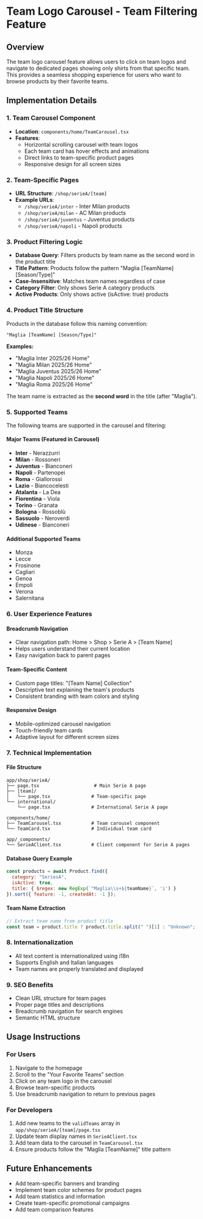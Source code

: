 # Team Logo Carousel - Team Filtering Feature

## Overview
The team logo carousel feature allows users to click on team logos and navigate to dedicated pages showing only shirts from that specific team. This provides a seamless shopping experience for users who want to browse products by their favorite teams.

## Implementation Details

### 1. Team Carousel Component
- **Location**: `components/home/TeamCarousel.tsx`
- **Features**:
  - Horizontal scrolling carousel with team logos
  - Each team card has hover effects and animations
  - Direct links to team-specific product pages
  - Responsive design for all screen sizes

### 2. Team-Specific Pages
- **URL Structure**: `/shop/serieA/[team]`
- **Example URLs**:
  - `/shop/serieA/inter` - Inter Milan products
  - `/shop/serieA/milan` - AC Milan products
  - `/shop/serieA/juventus` - Juventus products
  - `/shop/serieA/napoli` - Napoli products

### 3. Product Filtering Logic
- **Database Query**: Filters products by team name as the second word in the product title
- **Title Pattern**: Products follow the pattern "Maglia [TeamName] [Season/Type]"
- **Case-Insensitive**: Matches team names regardless of case
- **Category Filter**: Only shows Serie A category products
- **Active Products**: Only shows active (isActive: true) products

### 4. Product Title Structure
Products in the database follow this naming convention:
```
"Maglia [TeamName] [Season/Type]"
```

**Examples:**
- "Maglia Inter 2025/26 Home"
- "Maglia Milan 2025/26 Home"
- "Maglia Juventus 2025/26 Home"
- "Maglia Napoli 2025/26 Home"
- "Maglia Roma 2025/26 Home"

The team name is extracted as the **second word** in the title (after "Maglia").

### 5. Supported Teams
The following teams are supported in the carousel and filtering:

#### Major Teams (Featured in Carousel)
- **Inter** - Nerazzurri
- **Milan** - Rossoneri  
- **Juventus** - Bianconeri
- **Napoli** - Partenopei
- **Roma** - Giallorossi
- **Lazio** - Biancocelesti
- **Atalanta** - La Dea
- **Fiorentina** - Viola
- **Torino** - Granata
- **Bologna** - Rossoblù
- **Sassuolo** - Neroverdi
- **Udinese** - Bianconeri

#### Additional Supported Teams
- Monza
- Lecce
- Frosinone
- Cagliari
- Genoa
- Empoli
- Verona
- Salernitana

### 6. User Experience Features

#### Breadcrumb Navigation
- Clear navigation path: Home > Shop > Serie A > [Team Name]
- Helps users understand their current location
- Easy navigation back to parent pages

#### Team-Specific Content
- Custom page titles: "[Team Name] Collection"
- Descriptive text explaining the team's products
- Consistent branding with team colors and styling

#### Responsive Design
- Mobile-optimized carousel navigation
- Touch-friendly team cards
- Adaptive layout for different screen sizes

### 7. Technical Implementation

#### File Structure
```
app/shop/serieA/
├── page.tsx                    # Main Serie A page
├── [team]/
│   └── page.tsx               # Team-specific page
└── international/
    └── page.tsx               # International Serie A page

components/home/
├── TeamCarousel.tsx           # Team carousel component
└── TeamCard.tsx               # Individual team card

app/_components/
└── SerieAClient.tsx           # Client component for Serie A pages
```

#### Database Query Example
```javascript
const products = await Product.find({
  category: "SeriesA",
  isActive: true,
  title: { $regex: new RegExp(`^Maglia\\s+${teamName}`, 'i') }
}).sort({ feature: -1, createdAt: -1 });
```

#### Team Name Extraction
```javascript
// Extract team name from product title
const team = product.title ? product.title.split(" ")[1] : "Unknown";
```

### 8. Internationalization
- All text content is internationalized using i18n
- Supports English and Italian languages
- Team names are properly translated and displayed

### 9. SEO Benefits
- Clean URL structure for team pages
- Proper page titles and descriptions
- Breadcrumb navigation for search engines
- Semantic HTML structure

## Usage Instructions

### For Users
1. Navigate to the homepage
2. Scroll to the "Your Favorite Teams" section
3. Click on any team logo in the carousel
4. Browse team-specific products
5. Use breadcrumb navigation to return to previous pages

### For Developers
1. Add new teams to the `validTeams` array in `app/shop/serieA/[team]/page.tsx`
2. Update team display names in `SerieAClient.tsx`
3. Add team data to the carousel in `TeamCarousel.tsx`
4. Ensure products follow the "Maglia [TeamName]" title pattern

## Future Enhancements
- Add team-specific banners and branding
- Implement team color schemes for product pages
- Add team statistics and information
- Create team-specific promotional campaigns
- Add team comparison features 